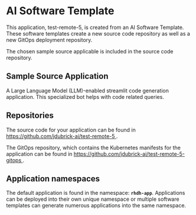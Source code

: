 # AI Software Template

This application, test-remote-5, is created from an AI Software Template. These software templates create a new source code repository as well as a new GitOps deployment repository.

The chosen sample source applicable is included in the source code repository.

## Sample Source Application

A Large Language Model (LLM)-enabled streamlit code generation application. This specialized bot helps with code related queries.

## Repositories

The source code for your application can be found in [https://github.com/jdubrick-ai/test-remote-5 ](https://github.com/jdubrick-ai/test-remote-5 ).
 
The GitOps repository, which contains the Kubernetes manifests for the application can be found in 
[https://github.com/jdubrick-ai/test-remote-5-gitops ](https://github.com/jdubrick-ai/test-remote-5-gitops ). 

## Application namespaces 

The default application is found in the namespace: **`rhdh-app`**. Applications can be deployed into their own unique namespace or multiple software templates can generate numerous applications into the same namespace.